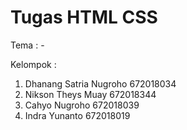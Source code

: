 # Tugas HTML CSS

Tema : -

Kelompok :

1. Dhanang Satria Nugroho 672018034
2. Nikson Theys Muay 672018344
3. Cahyo Nugroho 672018039
4. Indra Yunanto 672018019